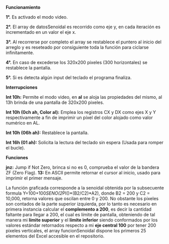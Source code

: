 **Funcionamiento**

**1°.** Es activado el modo video.

**2°.** El array de datosSenoidal es recorrido como eje y, en cada iteración es incrementado en un valor el eje x.

**3°.** Al recorrerse por completo el array se restablece el puntero al inicio del arreglo y es reseteado por consiguiente toda la función para ciclarse infinitamente.

**4°.** En caso de excederse los 320x200 pixeles (300 horizontales) se restablece la pantalla.

**5°.** Si es detecta algún input del teclado el programa finaliza.

**Interrupciones**

**Int 10h:** Permite el modo video, en **al** se aloja las propiedades del mismo, al 13h brinda de una pantalla de 320x200 pixeles.

**Int 10h (0ch ah, Color al):** Emplea los registros CX y DX como ejes X y Y respectivamente a fin de imprimir un píxel del color alojado como valor numérico en AL.

**Int 10h (06h ah):** Restablece la pantalla.

**Int 16h (01 ah):** Solicita la lectura del teclado sin espera (Usada para romper el bucle).

**Funciones**

**jnz:** Jump if Not Zero, brinca si no es 0, comprueba el valor de la bandera ZF (Zero Flag).
**13:** En ASCII permite retornar el cursor al inicio, usado para imprimir el primer mensaje.

La función graficada corresponde a la senoidal obtenida por la subsecuente formula Y=100+100*SENO(2*PI()*(B2/C2)*A2), donde B2 = 200 y C2 = 10,000, retorna valores que oscilan entre 0 y 200. No obstante los pixeles son contados de la parte superior izquierda, por lo tanto es necesario en primera instancia calcular el **complemento a 200**, es decir la cantidad faltante para llegar a 200, el cual es límite de pantalla, obteniendo de tal manera mi **límite superior** y el **límite inferior** siendo conformados por los valores estándar retornados respecto a mi **eje central 100** por tener 200 pixeles verticales, el array funcionSenoidal dispone los primeros 25 elementos del Excel accesible en el repositorio.
